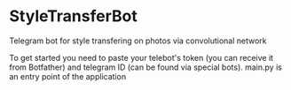 # StyleTransferBot
Telegram bot for style transfering on photos via convolutional network

To get started you need to paste your telebot's token (you can receive it from Botfather) and telegram ID (can be found via special bots).
main.py is an entry point of the application
